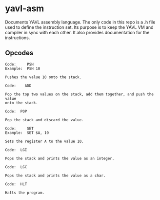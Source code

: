 # yavl-asm

Documents YAVL assembly language. The only code in this repo is a .h file used
to define the instruction set. Its purpose is to keep the YAVL VM and compiler
in sync with each other. It also provides documentation for the instructions.

## Opcodes

```
Code:     PSH
Example:  PSH 10

Pushes the value 10 onto the stack.
```

```
Code:	 ADD

Pop the top two values on the stack, add them together, and push the value
onto the stack.
```

```
Code:  POP

Pop the stack and discard the value.
```

```
Code:     SET
Example:  SET $A, 10

Sets the register A to the value 10.
```

```
Code:  LGI

Pops the stack and prints the value as an integer.
```

```
Code:  LGC

Pops the stack and prints the value as a char.
```

```
Code:  HLT

Halts the program.
```

